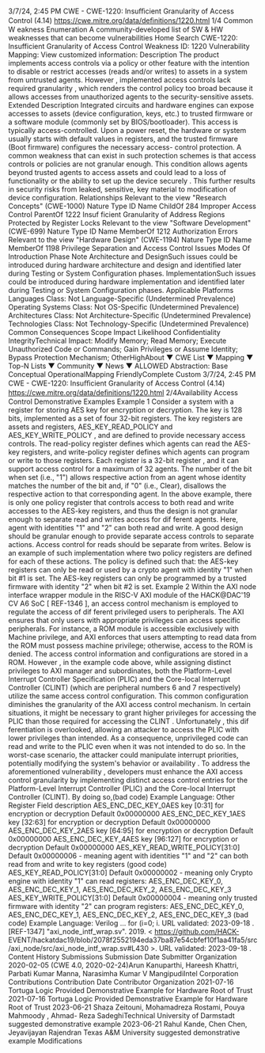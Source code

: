 3/7/24, 2:45 PM CWE - CWE-1220: Insuﬃcient Granularity of Access Control (4.14)
https://cwe.mitre.org/data/deﬁnitions/1220.html 1/4
Common W eakness Enumeration
A community-developed list of SW & HW weaknesses that can become
vulnerabilities
Home Search
CWE-1220: Insufficient Granularity of Access Control
Weakness ID: 1220
Vulnerability Mapping: 
View customized information:
 Description
The product implements access controls via a policy or other feature with the intention to disable or restrict accesses (reads and/or
writes) to assets in a system from untrusted agents. However , implemented access controls lack required granularity , which renders
the control policy too broad because it allows accesses from unauthorized agents to the security-sensitive assets.
 Extended Description
Integrated circuits and hardware engines can expose accesses to assets (device configuration, keys, etc.) to trusted firmware or a
software module (commonly set by BIOS/bootloader). This access is typically access-controlled. Upon a power reset, the hardware or
system usually starts with default values in registers, and the trusted firmware (Boot firmware) configures the necessary access-
control protection.
A common weakness that can exist in such protection schemes is that access controls or policies are not granular enough. This
condition allows agents beyond trusted agents to access assets and could lead to a loss of functionality or the ability to set up the
device securely . This further results in security risks from leaked, sensitive, key material to modification of device configuration.
 Relationships
 Relevant to the view "Research Concepts" (CWE-1000)
Nature Type ID Name
ChildOf 284 Improper Access Control
ParentOf 1222 Insuf ficient Granularity of Address Regions Protected by Register Locks
 Relevant to the view "Software Development" (CWE-699)
Nature Type ID Name
MemberOf 1212 Authorization Errors
 Relevant to the view "Hardware Design" (CWE-1194)
Nature Type ID Name
MemberOf 1198 Privilege Separation and Access Control Issues
 Modes Of Introduction
Phase Note
Architecture and DesignSuch issues could be introduced during hardware architecture and design and identified later during
Testing or System Configuration phases.
ImplementationSuch issues could be introduced during hardware implementation and identified later during Testing or
System Configuration phases.
 Applicable Platforms
Languages
Class: Not Language-Specific (Undetermined Prevalence)
Operating Systems
Class: Not OS-Specific (Undetermined Prevalence)
Architectures
Class: Not Architecture-Specific (Undetermined Prevalence)
Technologies
Class: Not Technology-Specific (Undetermined Prevalence)
 Common Consequences
Scope Impact Likelihood
Confidentiality
IntegrityTechnical Impact: Modify Memory; Read Memory; Execute Unauthorized Code or Commands; Gain Privileges or Assume
Identity; Bypass Protection Mechanism; OtherHighAbout ▼ CWE List ▼ Mapping ▼ Top-N Lists ▼ Community ▼ News ▼
ALLOWED
Abstraction: Base
Conceptual OperationalMapping
FriendlyComplete Custom
3/7/24, 2:45 PM CWE - CWE-1220: Insuﬃcient Granularity of Access Control (4.14)
https://cwe.mitre.org/data/deﬁnitions/1220.html 2/4Availability
Access Control
 Demonstrative Examples
Example 1
Consider a system with a register for storing AES key for encryption or decryption. The key is 128 bits, implemented as a set of four
32-bit registers. The key registers are assets and registers, AES\_KEY\_READ\_POLICY and AES\_KEY\_WRITE\_POLICY , and are
defined to provide necessary access controls.
The read-policy register defines which agents can read the AES-key registers, and write-policy register defines which agents can
program or write to those registers. Each register is a 32-bit register , and it can support access control for a maximum of 32 agents.
The number of the bit when set (i.e., "1") allows respective action from an agent whose identity matches the number of the bit and, if
"0" (i.e., Clear), disallows the respective action to that corresponding agent.
In the above example, there is only one policy register that controls access to both read and write accesses to the AES-key registers,
and thus the design is not granular enough to separate read and writes access for dif ferent agents. Here, agent with identities "1" and
"2" can both read and write.
A good design should be granular enough to provide separate access controls to separate actions. Access control for reads should be
separate from writes. Below is an example of such implementation where two policy registers are defined for each of these actions.
The policy is defined such that: the AES-key registers can only be read or used by a crypto agent with identity "1" when bit #1 is set.
The AES-key registers can only be programmed by a trusted firmware with identity "2" when bit #2 is set.
Example 2
Within the AXI node interface wrapper module in the RISC-V AXI module of the HACK@DAC'19 CV A6 SoC [ REF-1346 ], an access
control mechanism is employed to regulate the access of dif ferent privileged users to peripherals.
The AXI ensures that only users with appropriate privileges can access specific peripherals. For instance, a ROM module is
accessible exclusively with Machine privilege, and AXI enforces that users attempting to read data from the ROM must possess
machine privilege; otherwise, access to the ROM is denied. The access control information and configurations are stored in a ROM.
However , in the example code above, while assigning distinct privileges to AXI manager and subordinates, both the Platform-Level
Interrupt Controller Specification (PLIC) and the Core-local Interrupt Controller (CLINT) (which are peripheral numbers 6 and 7
respectively) utilize the same access control configuration. This common configuration diminishes the granularity of the AXI access
control mechanism.
In certain situations, it might be necessary to grant higher privileges for accessing the PLIC than those required for accessing the
CLINT . Unfortunately , this dif ferentiation is overlooked, allowing an attacker to access the PLIC with lower privileges than intended.
As a consequence, unprivileged code can read and write to the PLIC even when it was not intended to do so. In the worst-case
scenario, the attacker could manipulate interrupt priorities, potentially modifying the system's behavior or availability .
To address the aforementioned vulnerability , developers must enhance the AXI access control granularity by implementing distinct
access control entries for the Platform-Level Interrupt Controller (PLIC) and the Core-local Interrupt Controller (CLINT). By doing so,(bad code) Example Language: Other 
Register Field description
AES\_ENC\_DEC\_KEY\_0AES key [0:31] for encryption or decryption
Default 0x00000000
AES\_ENC\_DEC\_KEY\_1AES key [32:63] for encryption or decryption
Default 0x00000000
AES\_ENC\_DEC\_KEY\_2AES key [64:95] for encryption or decryption
Default 0x00000000
AES\_ENC\_DEC\_KEY\_4AES key [96:127] for encryption or decryption
Default 0x00000000
AES\_KEY\_READ\_WRITE\_POLICY[31:0] Default 0x00000006 - meaning agent with identities "1" and "2" can both read from and write
to key registers
(good code) 
AES\_KEY\_READ\_POLICY[31:0] Default 0x00000002 - meaning only Crypto engine with identity "1" can read registers:
AES\_ENC\_DEC\_KEY\_0, AES\_ENC\_DEC\_KEY\_1, AES\_ENC\_DEC\_KEY\_2, AES\_ENC\_DEC\_KEY\_3
AES\_KEY\_WRITE\_POLICY[31:0] Default 0x00000004 - meaning only trusted firmware with identity "2" can program registers:
AES\_ENC\_DEC\_KEY\_0, AES\_ENC\_DEC\_KEY\_1, AES\_ENC\_DEC\_KEY\_2, AES\_ENC\_DEC\_KEY\_3
(bad code) Example Language: Verilog 
...
for (i=0; i. URL
validated: 2023-09-18 .
[REF-1347] "axi\_node\_intf\_wrap.sv". 2019. < https://github.com/HACK-
EVENT/hackatdac19/blob/2078f2552194eda37ba87e54cbfef10f1aa41fa5/src/axi\_node/src/axi\_node\_intf\_wrap.sv#L430 >. URL
validated: 2023-09-18 .
 Content History
 Submissions
Submission Date Submitter Organization
2020-02-05
(CWE 4.0, 2020-02-24)Arun Kanuparthi, Hareesh Khattri, Parbati Kumar Manna, Narasimha
Kumar V MangipudiIntel Corporation
 Contributions
Contribution Date Contributor Organization
2021-07-16 Tortuga Logic
Provided Demonstrative Example for Hardware Root of Trust
2021-07-16 Tortuga Logic
Provided Demonstrative Example for Hardware Root of Trust
2023-06-21 Shaza Zeitouni, Mohamadreza Rostami, Pouya Mahmoody , Ahmad-
Reza SadeghiTechnical University of
Darmstadt
suggested demonstrative example
2023-06-21 Rahul Kande, Chen Chen, Jeyavijayan Rajendran Texas A&M University
suggested demonstrative example
 Modifications